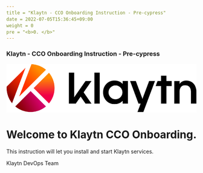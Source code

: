 ```yaml
---
title = "Klaytn - CCO Onboarding Instruction - Pre-cypress"
date = 2022-07-05T15:36:45+09:00
weight = 0
pre = "<b>0. </b>"
---
```


### Klaytn - CCO Onboarding Instruction - Pre-cypress
![Klaytn Logo](/images/Logo-1.png?classes=border)

# Welcome to Klaytn CCO Onboarding.   
This instruction will let you install and start Klaytn services.   
   
Klaytn DevOps Team
